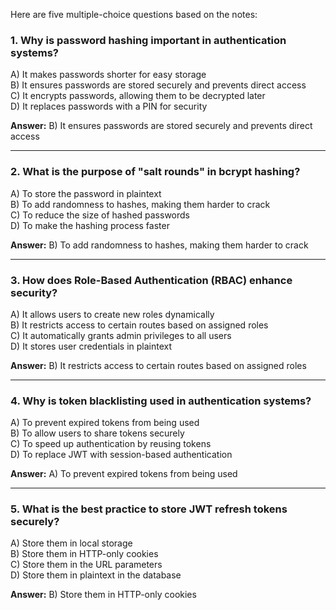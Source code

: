 Here are five multiple-choice questions based on the notes:

### **1. Why is password hashing important in authentication systems?**  
A) It makes passwords shorter for easy storage  
B) It ensures passwords are stored securely and prevents direct access  
C) It encrypts passwords, allowing them to be decrypted later  
D) It replaces passwords with a PIN for security  

**Answer:** B) It ensures passwords are stored securely and prevents direct access  

---

### **2. What is the purpose of "salt rounds" in bcrypt hashing?**  
A) To store the password in plaintext  
B) To add randomness to hashes, making them harder to crack  
C) To reduce the size of hashed passwords  
D) To make the hashing process faster  

**Answer:** B) To add randomness to hashes, making them harder to crack  

---

### **3. How does Role-Based Authentication (RBAC) enhance security?**  
A) It allows users to create new roles dynamically  
B) It restricts access to certain routes based on assigned roles  
C) It automatically grants admin privileges to all users  
D) It stores user credentials in plaintext  

**Answer:** B) It restricts access to certain routes based on assigned roles  

---

### **4. Why is token blacklisting used in authentication systems?**  
A) To prevent expired tokens from being used  
B) To allow users to share tokens securely  
C) To speed up authentication by reusing tokens  
D) To replace JWT with session-based authentication  

**Answer:** A) To prevent expired tokens from being used  

---

### **5. What is the best practice to store JWT refresh tokens securely?**  
A) Store them in local storage  
B) Store them in HTTP-only cookies  
C) Store them in the URL parameters  
D) Store them in plaintext in the database  

**Answer:** B) Store them in HTTP-only cookies  